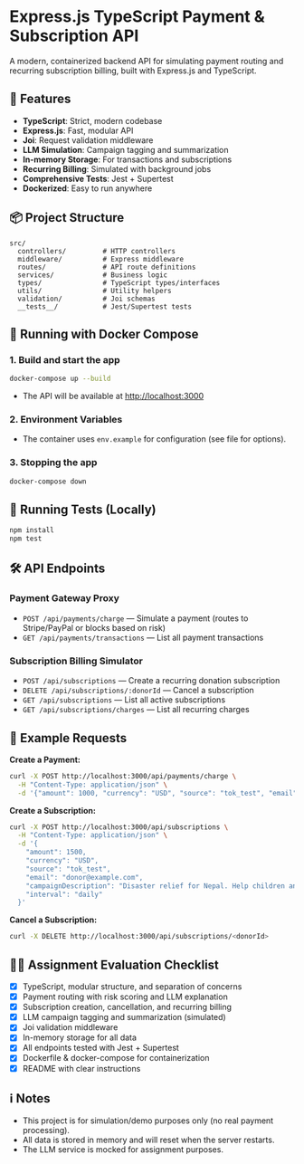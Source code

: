 # Express.js TypeScript Payment & Subscription API

A modern, containerized backend API for simulating payment routing and recurring subscription billing, built with Express.js and TypeScript.

## 🚀 Features
- **TypeScript**: Strict, modern codebase
- **Express.js**: Fast, modular API
- **Joi**: Request validation middleware
- **LLM Simulation**: Campaign tagging and summarization
- **In-memory Storage**: For transactions and subscriptions
- **Recurring Billing**: Simulated with background jobs
- **Comprehensive Tests**: Jest + Supertest
- **Dockerized**: Easy to run anywhere

## 📦 Project Structure
```
src/
  controllers/         # HTTP controllers
  middleware/          # Express middleware
  routes/              # API route definitions
  services/            # Business logic
  types/               # TypeScript types/interfaces
  utils/               # Utility helpers
  validation/          # Joi schemas
  __tests__/           # Jest/Supertest tests
```

## 🐳 Running with Docker Compose

### 1. Build and start the app
```bash
docker-compose up --build
```
- The API will be available at [http://localhost:3000](http://localhost:3000)

### 2. Environment Variables
- The container uses `env.example` for configuration (see file for options).

### 3. Stopping the app
```bash
docker-compose down
```

## 🧪 Running Tests (Locally)
```bash
npm install
npm test
```

## 🛠️ API Endpoints

### Payment Gateway Proxy
- `POST /api/payments/charge` — Simulate a payment (routes to Stripe/PayPal or blocks based on risk)
- `GET /api/payments/transactions` — List all payment transactions

### Subscription Billing Simulator
- `POST /api/subscriptions` — Create a recurring donation subscription
- `DELETE /api/subscriptions/:donorId` — Cancel a subscription
- `GET /api/subscriptions` — List all active subscriptions
- `GET /api/subscriptions/charges` — List all recurring charges

## 📝 Example Requests

**Create a Payment:**
```bash
curl -X POST http://localhost:3000/api/payments/charge \
  -H "Content-Type: application/json" \
  -d '{"amount": 1000, "currency": "USD", "source": "tok_test", "email": "donor@example.com"}'
```

**Create a Subscription:**
```bash
curl -X POST http://localhost:3000/api/subscriptions \
  -H "Content-Type: application/json" \
  -d '{
    "amount": 1500,
    "currency": "USD",
    "source": "tok_test",
    "email": "donor@example.com",
    "campaignDescription": "Disaster relief for Nepal. Help children and families.",
    "interval": "daily"
  }'
```

**Cancel a Subscription:**
```bash
curl -X DELETE http://localhost:3000/api/subscriptions/<donorId>
```

## 🧑‍💻 Assignment Evaluation Checklist
- [x] TypeScript, modular structure, and separation of concerns
- [x] Payment routing with risk scoring and LLM explanation
- [x] Subscription creation, cancellation, and recurring billing
- [x] LLM campaign tagging and summarization (simulated)
- [x] Joi validation middleware
- [x] In-memory storage for all data
- [x] All endpoints tested with Jest + Supertest
- [x] Dockerfile & docker-compose for containerization
- [x] README with clear instructions

## ℹ️ Notes
- This project is for simulation/demo purposes only (no real payment processing).
- All data is stored in memory and will reset when the server restarts.
- The LLM service is mocked for assignment purposes.

